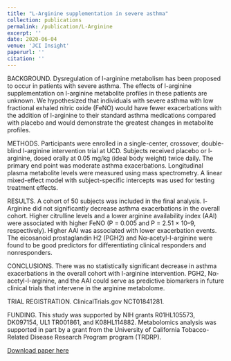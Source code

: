 ```yaml
---
title: "L-Arginine supplementation in severe asthma"
collection: publications
permalink: /publication/L-Arginine
excerpt: ''
date: 2020-06-04
venue: 'JCI Insight'
paperurl: ''
citation: ''
---
```

BACKGROUND. Dysregulation of l-arginine metabolism has been proposed to occur in patients with severe asthma. The effects of l-arginine supplementation on l-arginine metabolite profiles in these patients are unknown. We hypothesized that individuals with severe asthma with low fractional exhaled nitric oxide (FeNO) would have fewer exacerbations with the addition of l-arginine to their standard asthma medications compared with placebo and would demonstrate the greatest changes in metabolite profiles.

METHODS. Participants were enrolled in a single-center, crossover, double-blind l-arginine intervention trial at UCD. Subjects received placebo or l-arginine, dosed orally at 0.05 mg/kg (ideal body weight) twice daily. The primary end point was moderate asthma exacerbations. Longitudinal plasma metabolite levels were measured using mass spectrometry. A linear mixed-effect model with subject-specific intercepts was used for testing treatment effects.

RESULTS. A cohort of 50 subjects was included in the final analysis. l-Arginine did not significantly decrease asthma exacerbations in the overall cohort. Higher citrulline levels and a lower arginine availability index (AAI) were associated with higher FeNO (P = 0.005 and P = 2.51 × 10–9, respectively). Higher AAI was associated with lower exacerbation events. The eicosanoid prostaglandin H2 (PGH2) and Nα-acetyl-l-arginine were found to be good predictors for differentiating clinical responders and nonresponders.

CONCLUSIONS. There was no statistically significant decrease in asthma exacerbations in the overall cohort with l-arginine intervention. PGH2, Nα-acetyl-l-arginine, and the AAI could serve as predictive biomarkers in future clinical trials that intervene in the arginine metabolome.

TRIAL REGISTRATION. ClinicalTrials.gov NCT01841281.

FUNDING. This study was supported by NIH grants R01HL105573, DK097154, UL1 TR001861, and K08HL114882. Metabolomics analysis was supported in part by a grant from the University of California Tobacco-Related Disease Research Program program (TRDRP).

[Download paper here](https://df6sxcketz7bb.cloudfront.net/manuscripts/137000/137777/cache/137777.2-20200707155717-covered-253bed37ca4c1ab43d105aefdf7b5536.pdf)
